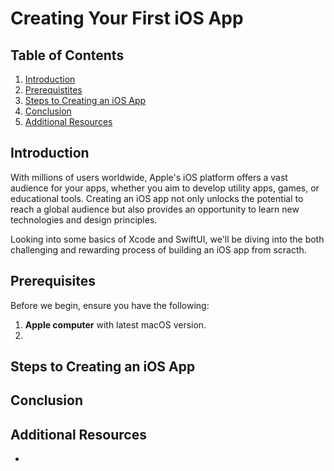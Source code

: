 # Creating Your First iOS App

## Table of Contents
1. [Introduction](#introduction)
2. [Prerequistites](#)
3. [Steps to Creating an iOS App](#steps-to-creating-an-ios-app)
4. [Conclusion](#conclusion)
5. [Additional Resources](#additional-resources)

## Introduction
<!-- intro -->
With millions of users worldwide, Apple's iOS platform offers a vast audience for your apps, whether you aim to develop utility apps, games, or educational tools. Creating an iOS app not only unlocks the potential to reach a global audience but also provides an opportunity to learn new technologies and design principles. 

Looking into some basics of Xcode and SwiftUI, we'll be diving into the both challenging and rewarding process of building an iOS app from scracth.

## Prerequisites
<!-- anything the user may need -->
Before we begin, ensure you have the following:

1. **Apple computer** with latest macOS version.
2. 

## Steps to Creating an iOS App

## Conclusion
<!-- conclusion -->

## Additional Resources
<!-- helpful things for more info? -->
- 